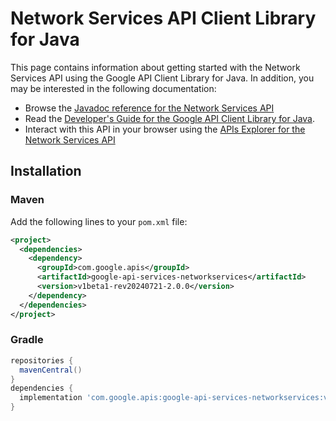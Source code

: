 # Network Services API Client Library for Java



This page contains information about getting started with the Network Services API
using the Google API Client Library for Java. In addition, you may be interested
in the following documentation:

* Browse the [Javadoc reference for the Network Services API][javadoc]
* Read the [Developer's Guide for the Google API Client Library for Java][google-api-client].
* Interact with this API in your browser using the [APIs Explorer for the Network Services API][api-explorer]

## Installation

### Maven

Add the following lines to your `pom.xml` file:

```xml
<project>
  <dependencies>
    <dependency>
      <groupId>com.google.apis</groupId>
      <artifactId>google-api-services-networkservices</artifactId>
      <version>v1beta1-rev20240721-2.0.0</version>
    </dependency>
  </dependencies>
</project>
```

### Gradle

```gradle
repositories {
  mavenCentral()
}
dependencies {
  implementation 'com.google.apis:google-api-services-networkservices:v1beta1-rev20240721-2.0.0'
}
```

[javadoc]: https://googleapis.dev/java/google-api-services-networkservices/latest/index.html
[google-api-client]: https://github.com/googleapis/google-api-java-client/
[api-explorer]: https://developers.google.com/apis-explorer/#p/networkservices/v1/
